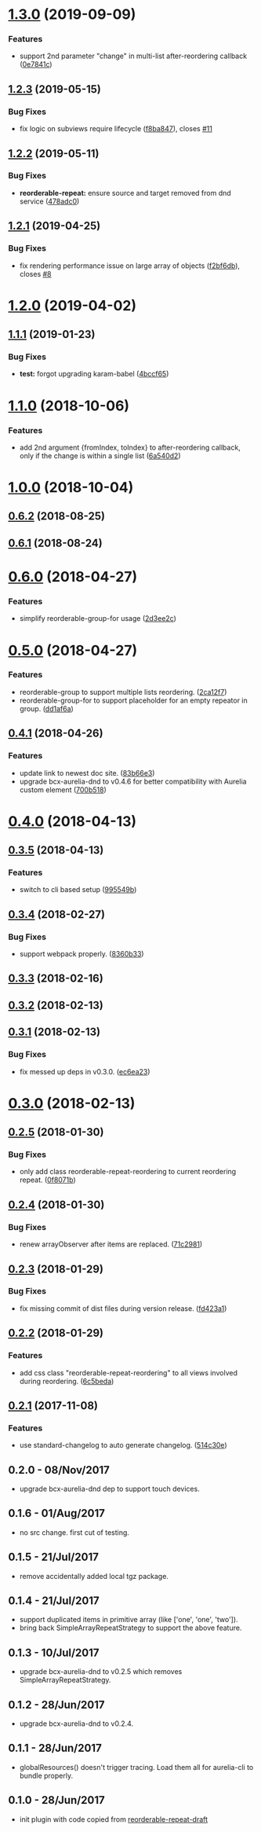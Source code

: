# [1.3.0](https://github.com/buttonwoodcx/bcx-aurelia-reorderable-repeat/compare/v1.2.3...v1.3.0) (2019-09-09)


### Features

* support 2nd parameter "change" in multi-list after-reordering callback ([0e7841c](https://github.com/buttonwoodcx/bcx-aurelia-reorderable-repeat/commit/0e7841c))



## [1.2.3](https://github.com/buttonwoodcx/bcx-aurelia-reorderable-repeat/compare/v1.2.2...v1.2.3) (2019-05-15)


### Bug Fixes

* fix logic on subviews require lifecycle ([f8ba847](https://github.com/buttonwoodcx/bcx-aurelia-reorderable-repeat/commit/f8ba847)), closes [#11](https://github.com/buttonwoodcx/bcx-aurelia-reorderable-repeat/issues/11)



## [1.2.2](https://github.com/buttonwoodcx/bcx-aurelia-reorderable-repeat/compare/v1.2.1...v1.2.2) (2019-05-11)


### Bug Fixes

* **reorderable-repeat:** ensure source and target removed from dnd service ([478adc0](https://github.com/buttonwoodcx/bcx-aurelia-reorderable-repeat/commit/478adc0))



## [1.2.1](https://github.com/buttonwoodcx/bcx-aurelia-reorderable-repeat/compare/v1.2.0...v1.2.1) (2019-04-25)


### Bug Fixes

* fix rendering performance issue on large array of objects ([f2bf6db](https://github.com/buttonwoodcx/bcx-aurelia-reorderable-repeat/commit/f2bf6db)), closes [#8](https://github.com/buttonwoodcx/bcx-aurelia-reorderable-repeat/issues/8)



# [1.2.0](https://github.com/buttonwoodcx/bcx-aurelia-reorderable-repeat/compare/v1.1.1...v1.2.0) (2019-04-02)



## [1.1.1](https://github.com/buttonwoodcx/bcx-aurelia-reorderable-repeat/compare/v1.1.0...v1.1.1) (2019-01-23)


### Bug Fixes

* **test:** forgot upgrading karam-babel ([4bccf65](https://github.com/buttonwoodcx/bcx-aurelia-reorderable-repeat/commit/4bccf65))



<a name="1.1.0"></a>
# [1.1.0](https://github.com/buttonwoodcx/bcx-aurelia-reorderable-repeat/compare/v1.0.0...v1.1.0) (2018-10-06)


### Features

* add 2nd argument {fromIndex, toIndex} to after-reordering callback, only if the change is within a single list ([6a540d2](https://github.com/buttonwoodcx/bcx-aurelia-reorderable-repeat/commit/6a540d2))



<a name="1.0.0"></a>
# [1.0.0](https://github.com/buttonwoodcx/bcx-aurelia-reorderable-repeat/compare/v0.6.2...v1.0.0) (2018-10-04)



<a name="0.6.2"></a>
## [0.6.2](https://github.com/buttonwoodcx/bcx-aurelia-reorderable-repeat/compare/v0.6.1...v0.6.2) (2018-08-25)



<a name="0.6.1"></a>
## [0.6.1](https://github.com/buttonwoodcx/bcx-aurelia-reorderable-repeat/compare/v0.6.0...v0.6.1) (2018-08-24)



<a name="0.6.0"></a>
# [0.6.0](https://github.com/buttonwoodcx/bcx-aurelia-reorderable-repeat/compare/v0.5.0...v0.6.0) (2018-04-27)


### Features

* simplify reorderable-group-for usage ([2d3ee2c](https://github.com/buttonwoodcx/bcx-aurelia-reorderable-repeat/commit/2d3ee2c))



<a name="0.5.0"></a>
# [0.5.0](https://github.com/buttonwoodcx/bcx-aurelia-reorderable-repeat/compare/v0.4.1...v0.5.0) (2018-04-27)


### Features

* reorderable-group to support multiple lists reordering. ([2ca12f7](https://github.com/buttonwoodcx/bcx-aurelia-reorderable-repeat/commit/2ca12f7))
* reorderable-group-for to support placeholder for an empty repeator in group. ([dd1af6a](https://github.com/buttonwoodcx/bcx-aurelia-reorderable-repeat/commit/dd1af6a))



<a name="0.4.1"></a>
## [0.4.1](https://github.com/buttonwoodcx/bcx-aurelia-reorderable-repeat/compare/v0.4.0...v0.4.1) (2018-04-26)


### Features

* update link to newest doc site. ([83b66e3](https://github.com/buttonwoodcx/bcx-aurelia-reorderable-repeat/commit/83b66e3))
* upgrade bcx-aurelia-dnd to v0.4.6 for better compatibility with Aurelia custom element ([700b518](https://github.com/buttonwoodcx/bcx-aurelia-reorderable-repeat/commit/700b518))



<a name="0.4.0"></a>
# [0.4.0](https://github.com/buttonwoodcx/bcx-aurelia-reorderable-repeat/compare/v0.3.5...v0.4.0) (2018-04-13)



<a name="0.3.5"></a>
## [0.3.5](https://github.com/buttonwoodcx/bcx-aurelia-reorderable-repeat/compare/v0.3.4...v0.3.5) (2018-04-13)


### Features

* switch to cli based setup ([995549b](https://github.com/buttonwoodcx/bcx-aurelia-reorderable-repeat/commit/995549b))



<a name="0.3.4"></a>
## [0.3.4](https://github.com/buttonwoodcx/bcx-aurelia-reorderable-repeat/compare/v0.3.3...v0.3.4) (2018-02-27)


### Bug Fixes

* support webpack properly. ([8360b33](https://github.com/buttonwoodcx/bcx-aurelia-reorderable-repeat/commit/8360b33))



<a name="0.3.3"></a>
## [0.3.3](https://github.com/buttonwoodcx/bcx-aurelia-reorderable-repeat/compare/v0.3.2...v0.3.3) (2018-02-16)



<a name="0.3.2"></a>
## [0.3.2](https://github.com/buttonwoodcx/bcx-aurelia-reorderable-repeat/compare/v0.3.1...v0.3.2) (2018-02-13)



<a name="0.3.1"></a>
## [0.3.1](https://github.com/buttonwoodcx/bcx-aurelia-reorderable-repeat/compare/v0.3.0...v0.3.1) (2018-02-13)


### Bug Fixes

* fix messed up deps in v0.3.0. ([ec6ea23](https://github.com/buttonwoodcx/bcx-aurelia-reorderable-repeat/commit/ec6ea23))



<a name="0.3.0"></a>
# [0.3.0](https://github.com/buttonwoodcx/bcx-aurelia-reorderable-repeat/compare/v0.2.5...v0.3.0) (2018-02-13)



<a name="0.2.5"></a>
## [0.2.5](https://github.com/buttonwoodcx/bcx-aurelia-reorderable-repeat/compare/v0.2.4...v0.2.5) (2018-01-30)


### Bug Fixes

* only add class reorderable-repeat-reordering to current reordering repeat. ([0f8071b](https://github.com/buttonwoodcx/bcx-aurelia-reorderable-repeat/commit/0f8071b))



<a name="0.2.4"></a>
## [0.2.4](https://github.com/buttonwoodcx/bcx-aurelia-reorderable-repeat/compare/v0.2.3...v0.2.4) (2018-01-30)


### Bug Fixes

* renew arrayObserver after items are replaced. ([71c2981](https://github.com/buttonwoodcx/bcx-aurelia-reorderable-repeat/commit/71c2981))



<a name="0.2.3"></a>
## [0.2.3](https://github.com/buttonwoodcx/bcx-aurelia-reorderable-repeat/compare/v0.2.2...v0.2.3) (2018-01-29)


### Bug Fixes

* fix missing commit of dist files during version release. ([fd423a1](https://github.com/buttonwoodcx/bcx-aurelia-reorderable-repeat/commit/fd423a1))



<a name="0.2.2"></a>
## [0.2.2](https://github.com/buttonwoodcx/bcx-aurelia-reorderable-repeat/compare/v0.2.1...v0.2.2) (2018-01-29)


### Features

* add css class "reorderable-repeat-reordering" to all views involved during reordering. ([6c5beda](https://github.com/buttonwoodcx/bcx-aurelia-reorderable-repeat/commit/6c5beda))



<a name="0.2.1"></a>
## [0.2.1](https://github.com/buttonwoodcx/bcx-aurelia-reorderable-repeat/compare/v0.2.0...v0.2.1) (2017-11-08)


### Features

* use standard-changelog to auto generate changelog. ([514c30e](https://github.com/buttonwoodcx/bcx-aurelia-reorderable-repeat/commit/514c30e))



## 0.2.0 - 08/Nov/2017

  * upgrade bcx-aurelia-dnd dep to support touch devices.

## 0.1.6 - 01/Aug/2017

  * no src change. first cut of testing.

## 0.1.5 - 21/Jul/2017

  * remove accidentally added local tgz package.

## 0.1.4 - 21/Jul/2017

  * support duplicated items in primitive array (like ['one', 'one', 'two']).
  * bring back SimpleArrayRepeatStrategy to support the above feature.

## 0.1.3 - 10/Jul/2017

  * upgrade bcx-aurelia-dnd to v0.2.5 which removes SimpleArrayRepeatStrategy.

## 0.1.2 - 28/Jun/2017

  * upgrade bcx-aurelia-dnd to v0.2.4.

## 0.1.1 - 28/Jun/2017

  * globalResources() doesn't trigger tracing. Load them all for aurelia-cli to bundle properly.

## 0.1.0 - 28/Jun/2017

  * init plugin with code copied from [reorderable-repeat-draft](https://github.com/huochunpeng/reorderable-repeat-draft)
